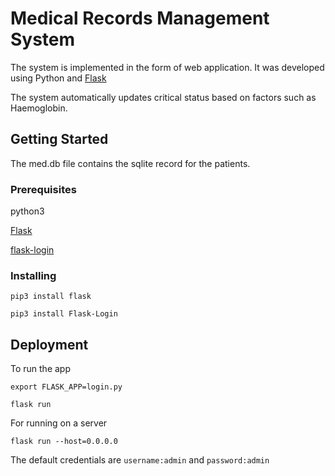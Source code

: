 # Medical Records Management System

The system is implemented in the form of web application. It was developed using Python and [Flask](http://flask.pocoo.org/)

The system automatically updates critical status based on factors such as Haemoglobin.

## Getting Started

The med.db file contains the sqlite record for the patients.

### Prerequisites

python3

[Flask](http://flask.pocoo.org/)

[flask-login](https://flask-login.readthedocs.io/en/latest/)

### Installing

```
pip3 install flask
```
```
pip3 install Flask-Login
```

## Deployment

To run the app 

```
export FLASK_APP=login.py
```
```
flask run
```
For running on a server
```
flask run --host=0.0.0.0
```

The default credentials are 
```username:admin```
and 
```password:admin```

